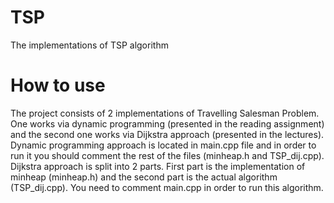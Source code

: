# TSP
The implementations of TSP algorithm

# How to use
  The project consists of 2 implementations of Travelling Salesman Problem. One works via dynamic programming (presented in the reading assignment) and the second one works via Dijkstra approach (presented in the lectures).
  Dynamic programming approach is located in main.cpp file and in order to run it you should comment the rest of the files (minheap.h and TSP_dij.cpp).
  Dijkstra approach is split into 2 parts. First part is the implementation of minheap (minheap.h) and the second part is the actual algorithm (TSP_dij.cpp). You need to comment main.cpp in order to run this algorithm.
  

